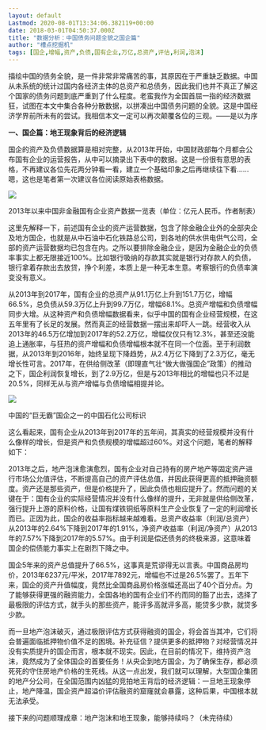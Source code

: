 ```yaml
---
layout: default
Lastmod: 2020-08-01T13:34:06.382119+00:00
date: 2018-03-01T04:50:37.000Z
title: "数据分析：中国债务问题全貌之国企篇"
author: "槽点挖掘机"
tags: [国企,增幅,资产,负债,国有企业,万亿,总资产,评估,利润,泡沫]
---
```


描绘中国的债务全貌，是一件非常非常痛苦的事，其原因在于严重缺乏数据。中国从未系统的统计过国内各经济主体的总资产和总债务，因此我们也并不真正了解这个国家的债务问题到底严重到了什么程度。老蛮我作为全国首屈一指的经济数据狂，试图在本文中集合各种分散数据，以拼凑出中国债务问题的全貌。这是中国经济学界前所未有的尝试。我相信本文一定可以再次颠覆各位的三观。——是以为序

**一、国企篇：地王现象背后的经济逻辑**

国企的资产及负债数据算是相对完整，从2013年开始，中国财政部每个月都会公布国有企业的运营报告，从中可以摘录出下表中的数据。这是一份很有意思的表格，不再建议各位先花两分钟看一看，建立一个基础印象之后再继续往下看……嗯，这也是笔者第一次建议各位阅读原始表格数据。

![](https://images.weserv.nl/?url=https%3A//m1.ablwang.com/uploadfile/2018/0301/20180301123922345.jpg)

2013年以来中国非金融国有企业资产数据一览表（单位：亿元人民币。作者制表）

这里先解释一下，前述国有企业的资产运营数据，包含了除金融企业外的全部央企及地方国企，也就是从中石油中石化铁路总公司，到各地的供水供电供气公司，全部的资产运营数据均已包含在内。之所以要排除金融企业，是因为金融企业的负债率事实上都无限接近100%。比如银行吸纳的存款其实就是银行对存款人的负债，银行拿着存款出去放贷，挣个利差，本质上是一种无本生意。考察银行的负债率演变没有意义。

从2013年到2017年，国有企业的总资产从91.1万亿上升到151.7万亿，增幅66.5%，总负债从59.3万亿上升到99.7万亿，增幅68.1%。总资产增幅和负债增幅同步大增。从这种资产和负债增幅数据看来，似乎中国的国有企业经营规模，在这五年里有了长足的发展。然而真正的经营数据一摆出来却吓人一跳。经营收入从2013年的46.5万亿增加到2017年的52.2万亿，增幅仅仅只有12.3%，甚至还没能追上通胀率，与狂热的资产增幅和负债增幅根本就不在同一个位面。至于利润数据，从2013年到2016年，始终呈现下降趋势，从2.4万亿下降到了2.3万亿，毫无增长性可言。2017年，在供给侧改革（即理直气壮“做大做强国企”政策）的推动之下，国企利润恢复增长，到了2.9万亿，但是与2013年相比的增幅也只不过是20.5%，同样无从与资产增幅与负债增幅相提并论。

![](https://images.weserv.nl/?url=https%3A//m1.ablwang.com/uploadfile/2018/0301/20180301123922410.jpg)

中国的“巨无霸”国企之一的中国石化公司标识 

这么看起来，国有企业从2013年到2017年的五年间，其真实的经营规模并没有什么像样的增长，但是资产和负债规模的增幅超过60%。对这个问题，笔者的解释如下：

2013年之后，地产泡沫愈演愈烈，国有企业对自己持有的房产地产等固定资产进行市场公允值评估，不断提高自己的资产评估总值，并因此获得更高的抵押融资额度。资产还是那些资产，但是价格提升了，因此负债也相应提升了。然而问题的关键在于：国有企业的实际经营情况并没有什么像样的提升，无非就是供给侧改革，强行提升上游的原料价格，让国有煤铁铜纸等原料生产企业恢复了一定的利润增长而已。正因为此，国企的收益率指标越来越难看。总资产收益率（利润/总资产）从2013年的2.64%下降到2017年的1.91%，净资产收益率（利润/净资产）从2013年的7.57%下降到2017年的5.57%。由于利润是偿还债务的终极来源，这意味着国企的偿债能力事实上在剧烈下降之中。

国企5年来的资产总值提升了66.5%，这事真是荒谬得无以言表。中国商品房均价，2013年6237元/平米，2017年7892元，增幅也不过是26.5%罢了。五年下来，国企的资产升值幅度，竟然比全国商品房价格涨幅还高出了40个百分点。为了能够获得更强的融资能力，全国各地的国有企业们不约而同的豁了出去，选择了最极限的评估方式，就手头的那些资产，能评多高就评多高，能贷多少款，就贷多少款。

而一旦地产泡沫破灭，通过极限评估方式获得融资的国企，将会首当其冲，它们将会普遍面临抵押物价值不足的困境。补充征信？提供更多的抵押物？对经营情况并没有实质提升的国企而言，根本就不现实。因此，在目前的情况下，维持资产泡沫，竟然成为了全体国企的首要任务！从央企到地方国企，为了确保生存，都必须死死的守住房地产价格的生死线。从这一点出发，我们就可以理解，大型国企集团的地产分公司，在全国范围内凶猛的竞拍地王背后的经济逻辑：一旦地王现象停止，地产降温，国企资产超溢价评估融资的窟窿就会暴露，这种后果，中国根本就无法承受。

接下来的问题顺理成章：地产泡沫和地王现象，能够持续吗？（未完待续）
